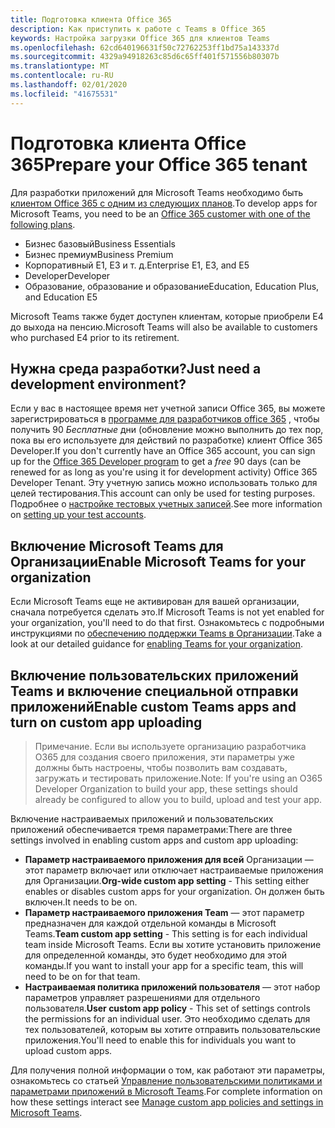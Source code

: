 ```yaml
---
title: Подготовка клиента Office 365
description: Как приступить к работе с Teams в Office 365
keywords: Настройка загрузки Office 365 для клиентов Teams
ms.openlocfilehash: 62cd640196631f50c72762253ff1bd75a143337d
ms.sourcegitcommit: 4329a94918263c85d6c65ff401f571556b80307b
ms.translationtype: MT
ms.contentlocale: ru-RU
ms.lasthandoff: 02/01/2020
ms.locfileid: "41675531"
---
```

# <a name="prepare-your-office-365-tenant"></a><span data-ttu-id="16960-104">Подготовка клиента Office 365</span><span class="sxs-lookup"><span data-stu-id="16960-104">Prepare your Office 365 tenant</span></span>

<span data-ttu-id="16960-105">Для разработки приложений для Microsoft Teams необходимо быть [клиентом Office 365 с одним из следующих планов](https://products.office.com/business/compare-more-office-365-for-business-plans).</span><span class="sxs-lookup"><span data-stu-id="16960-105">To develop apps for Microsoft Teams, you need to be an [Office 365 customer with one of the following plans](https://products.office.com/business/compare-more-office-365-for-business-plans).</span></span>

* <span data-ttu-id="16960-106">Бизнес базовый</span><span class="sxs-lookup"><span data-stu-id="16960-106">Business Essentials</span></span>
* <span data-ttu-id="16960-107">Бизнес премиум</span><span class="sxs-lookup"><span data-stu-id="16960-107">Business Premium</span></span>
* <span data-ttu-id="16960-108">Корпоративный E1, E3 и т. д.</span><span class="sxs-lookup"><span data-stu-id="16960-108">Enterprise E1, E3, and E5</span></span>
* <span data-ttu-id="16960-109">Developer</span><span class="sxs-lookup"><span data-stu-id="16960-109">Developer</span></span>
* <span data-ttu-id="16960-110">Образование, образование и образование</span><span class="sxs-lookup"><span data-stu-id="16960-110">Education, Education Plus, and Education E5</span></span>

<span data-ttu-id="16960-111">Microsoft Teams также будет доступен клиентам, которые приобрели E4 до выхода на пенсию.</span><span class="sxs-lookup"><span data-stu-id="16960-111">Microsoft Teams will also be available to customers who purchased E4 prior to its retirement.</span></span>

## <a name="just-need-a-development-environment"></a><span data-ttu-id="16960-112">Нужна среда разработки?</span><span class="sxs-lookup"><span data-stu-id="16960-112">Just need a development environment?</span></span>

<span data-ttu-id="16960-113">Если у вас в настоящее время нет учетной записи Office 365, вы можете зарегистрироваться в [программе для разработчиков office 365](https://dev.office.com/devprogram) , чтобы получить 90 *Бесплатные* дни (обновление можно выполнить до тех пор, пока вы его используете для действий по разработке) клиент Office 365 Developer.</span><span class="sxs-lookup"><span data-stu-id="16960-113">If you don't currently have an Office 365 account, you can sign up for the [Office 365 Developer program](https://dev.office.com/devprogram) to get a *free* 90 days (can be renewed for as long as you're using it for development activity) Office 365 Developer Tenant.</span></span> <span data-ttu-id="16960-114">Эту учетную запись можно использовать только для целей тестирования.</span><span class="sxs-lookup"><span data-stu-id="16960-114">This account can only be used for testing purposes.</span></span> <span data-ttu-id="16960-115">Подробнее о [настройке тестовых учетных записей](https://support.office.com/article/Add-users-individually-or-in-bulk-to-Office-365-Admin-Help-1970f7d6-03b5-442f-b385-5880b9c256ec?ui=en-US&rs=en-US&ad=US).</span><span class="sxs-lookup"><span data-stu-id="16960-115">See more information on [setting up your test accounts](https://support.office.com/article/Add-users-individually-or-in-bulk-to-Office-365-Admin-Help-1970f7d6-03b5-442f-b385-5880b9c256ec?ui=en-US&rs=en-US&ad=US).</span></span>

## <a name="enable-microsoft-teams-for-your-organization"></a><span data-ttu-id="16960-116">Включение Microsoft Teams для Организации</span><span class="sxs-lookup"><span data-stu-id="16960-116">Enable Microsoft Teams for your organization</span></span>

<span data-ttu-id="16960-117">Если Microsoft Teams еще не активирован для вашей организации, сначала потребуется сделать это.</span><span class="sxs-lookup"><span data-stu-id="16960-117">If Microsoft Teams is not yet enabled for your organization, you'll need to do that first.</span></span> <span data-ttu-id="16960-118">Ознакомьтесь с подробными инструкциями по [обеспечению поддержки Teams в Организации](/microsoftteams/how-to-roll-out-teams).</span><span class="sxs-lookup"><span data-stu-id="16960-118">Take a look at our detailed guidance for [enabling Teams for your organization](/microsoftteams/how-to-roll-out-teams).</span></span>

## <a name="enable-custom-teams-apps-and-turn-on-custom-app-uploading"></a><span data-ttu-id="16960-119">Включение пользовательских приложений Teams и включение специальной отправки приложений</span><span class="sxs-lookup"><span data-stu-id="16960-119">Enable custom Teams apps and turn on custom app uploading</span></span>

> <span data-ttu-id="16960-120">Примечание. Если вы используете организацию разработчика O365 для создания своего приложения, эти параметры уже должны быть настроены, чтобы позволить вам создавать, загружать и тестировать приложение.</span><span class="sxs-lookup"><span data-stu-id="16960-120">Note: If you're using an O365 Developer Organization to build your app, these settings should already be configured to allow you to build, upload and test your app.</span></span>

<span data-ttu-id="16960-121">Включение настраиваемых приложений и пользовательских приложений обеспечивается тремя параметрами:</span><span class="sxs-lookup"><span data-stu-id="16960-121">There are three settings involved in enabling custom apps and custom app uploading:</span></span>

* <span data-ttu-id="16960-122">**Параметр настраиваемого приложения для всей** Организации — этот параметр включает или отключает настраиваемые приложения для Организации.</span><span class="sxs-lookup"><span data-stu-id="16960-122">**Org-wide custom app setting** - This setting either enables or disables custom apps for your organization.</span></span> <span data-ttu-id="16960-123">Он должен быть включен.</span><span class="sxs-lookup"><span data-stu-id="16960-123">It needs to be on.</span></span> 
* <span data-ttu-id="16960-124">**Параметр настраиваемого приложения Team** — этот параметр предназначен для каждой отдельной команды в Microsoft Teams.</span><span class="sxs-lookup"><span data-stu-id="16960-124">**Team custom app setting** - This setting is for each individual team inside Microsoft Teams.</span></span> <span data-ttu-id="16960-125">Если вы хотите установить приложение для определенной команды, это будет необходимо для этой команды.</span><span class="sxs-lookup"><span data-stu-id="16960-125">If you want to install your app for a specific team, this will need to be on for that team.</span></span>
* <span data-ttu-id="16960-126">**Настраиваемая политика приложений пользователя** — этот набор параметров управляет разрешениями для отдельного пользователя.</span><span class="sxs-lookup"><span data-stu-id="16960-126">**User custom app policy** - This set of settings controls the permissions for an individual user.</span></span> <span data-ttu-id="16960-127">Это необходимо сделать для тех пользователей, которым вы хотите отправить пользовательские приложения.</span><span class="sxs-lookup"><span data-stu-id="16960-127">You'll need to enable this for individuals you want to upload custom apps.</span></span>

<span data-ttu-id="16960-128">Для получения полной информации о том, как работают эти параметры, ознакомьтесь со статьей [Управление пользовательскими политиками и параметрами приложений в Microsoft Teams](/MicrosoftTeams/teams-custom-app-policies-and-settings).</span><span class="sxs-lookup"><span data-stu-id="16960-128">For complete information on how these settings interact see [Manage custom app policies and settings in Microsoft Teams](/MicrosoftTeams/teams-custom-app-policies-and-settings).</span></span>
